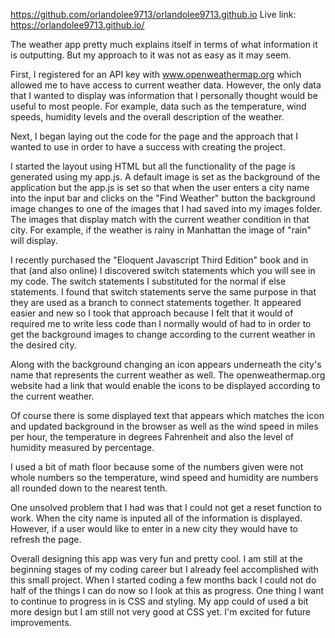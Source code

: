 https://github.com/orlandolee9713/orlandolee9713.github.io
Live link: https://orlandolee9713.github.io/

The weather app pretty much explains itself in terms of what information it is
outputting. But my approach to it was not as easy as it may seem.

First, I registered for an API key with www.openweathermap.org which allowed me
to have access to current weather data. However, the only data that I wanted to display
was information that I personally thought would be useful to most people. For example,
data such as the temperature, wind speeds, humidity levels and the overall description of the weather.

Next, I began laying out the code for the page and the approach that I wanted to use in
order to have a success with creating the project.

I started the layout using HTML but all the functionality of the page is generated
using my app.js. A default image is set as the background of the application but the app.js is set
so that when the user enters a city name into the input bar and clicks on the "Find Weather"
button the background image changes to one of the images that I had saved into my images folder.
The images that display match with the current weather condition in that city. For example,
if the weather is rainy in Manhattan the image of "rain" will display.

I recently purchased the "Eloquent Javascript Third Edition" book and in that (and also online) I
discovered switch statements which you will see in my code. The switch statements I substituted
for the normal if else statements. I found that switch statements serve the same purpose in
that they are used as a branch to connect statements together. It appeared easier and new so I took
that approach because I felt that it would of required me to write less code than I normally
would of had to in order to get the background images to change according to the current weather
in the desired city.

Along with the background changing an icon appears underneath the city's name that represents
the current weather as well. The openweathermap.org website had a link that would enable the
icons to be displayed according to the current weather.

Of course there is some displayed text that appears which matches the icon and updated background
in the browser as well as the wind speed in miles per hour, the temperature in
degrees Fahrenheit and also the level of humidity measured by percentage.

I used a bit of math floor because some of the numbers given were not whole numbers so the
temperature, wind speed and humidity are numbers all rounded down to the nearest tenth.

One unsolved problem that I had was that I could not get a reset function to work. When the city
name is inputed all of the information is displayed. However, if a user would like to enter in a new city they would have to refresh the page.

Overall designing this app was very fun and pretty cool. I am still at the beginning stages of my
coding career but I already feel accomplished with this small project. When I started coding a few
months back I could not do half of the things I can do now so I look at this as progress. One thing
I want to continue to progress in is CSS and styling. My app could of used a bit more design but I
am still not very good at CSS yet. I'm excited for future improvements.
